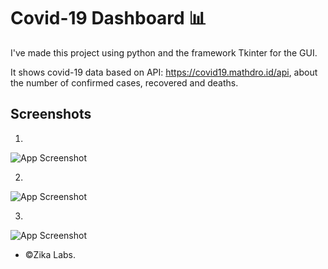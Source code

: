 # Covid-19 Dashboard 📊

I've made this project using python and the framework Tkinter for the GUI.

It shows covid-19 data based on API: https://covid19.mathdro.id/api, about the number of confirmed cases, recovered and deaths.


## Screenshots

1.   
![App Screenshot](https://cdn.discordapp.com/attachments/317754915915300865/975494156954775582/unknown.png)

2. 
![App Screenshot](https://cdn.discordapp.com/attachments/317754915915300865/975494272285556836/unknown.png)

3.
![App Screenshot](https://cdn.discordapp.com/attachments/317754915915300865/975494544940478524/unknown.png)


-  ©Zika Labs.
